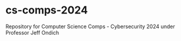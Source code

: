 # cs-comps-2024
Repository for Computer Science Comps - Cybersecurity 2024 under Professor Jeff Ondich
